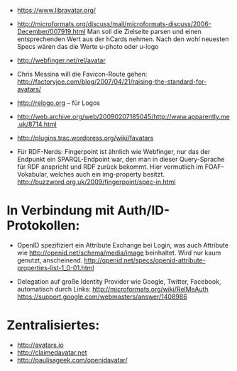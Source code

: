 * https://www.libravatar.org/

* http://microformats.org/discuss/mail/microformats-discuss/2006-December/007919.html
Man soll die Zielseite parsen und einen entsprechenden Wert aus der hCards nehmen. Nach den wohl neuesten Specs wären das die Werte u-photo oder u-logo

* http://webfinger.net/rel/avatar

* Chris Messina will die Favicon-Route gehen:
http://factoryjoe.com/blog/2007/04/21/raising-the-standard-for-avatars/

* http://relogo.org – für Logos



* http://web.archive.org/web/20090207185045/http://www.apparently.me.uk/8714.html

* http://plugins.trac.wordpress.org/wiki/favatars



* Für RDF-Nerds: Fingerpoint ist ähnlich wie Webfinger, nur das der Endpunkt ein SPARQL-Endpoint war, den man in dieser Query-Sprache für RDF anspricht und RDF zurück bekommt. Hier vermutlich im FOAF-Vokabular, welches auch ein img-property besitzt.
http://buzzword.org.uk/2009/fingerpoint/spec-in.html




# In Verbindung mit Auth/ID-Protokollen:

* OpenID spezifiziert ein Attribute Exchange bei Login, was auch Attribute wie http://openid.net/schema/media/image beinhaltet.
  Wird nur kaum genutzt, anscheinend.
  http://openid.net/specs/openid-attribute-properties-list-1_0-01.html

* Delegation auf große Identity Provider wie Google, Twitter, Facebook, automatisch durch Links:
http://microformats.org/wiki/RelMeAuth
https://support.google.com/webmasters/answer/1408986



# Zentralisiertes:

* http://avatars.io
* http://claimedavatar.net
* http://paulisageek.com/openidavatar/

